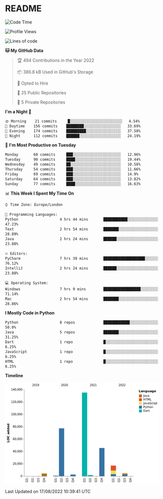 # README

<!--START_SECTION:waka-->
![Code Time](http://img.shields.io/badge/Code%20Time-195%20hrs%2017%20mins-blue)

![Profile Views](http://img.shields.io/badge/Profile%20Views-0-blue)

![Lines of code](https://img.shields.io/badge/From%20Hello%20World%20I%27ve%20Written-288%20Thousand%20lines%20of%20code-blue)

**🐱 My GitHub Data** 

> 🏆 494 Contributions in the Year 2022
 > 
> 📦 386.8 kB Used in GitHub's Storage 
 > 
> 💼 Opted to Hire
 > 
> 📜 25 Public Repositories 
 > 
> 🔑 5 Private Repositories  
 > 
**I'm a Night 🦉** 

```text
🌞 Morning    21 commits     █░░░░░░░░░░░░░░░░░░░░░░░░   4.54% 
🌆 Daytime    156 commits    ████████░░░░░░░░░░░░░░░░░   33.69% 
🌃 Evening    174 commits    █████████░░░░░░░░░░░░░░░░   37.58% 
🌙 Night      112 commits    ██████░░░░░░░░░░░░░░░░░░░   24.19%

```
📅 **I'm Most Productive on Tuesday** 

```text
Monday       60 commits     ███░░░░░░░░░░░░░░░░░░░░░░   12.96% 
Tuesday      90 commits     ████░░░░░░░░░░░░░░░░░░░░░   19.44% 
Wednesday    49 commits     ██░░░░░░░░░░░░░░░░░░░░░░░   10.58% 
Thursday     54 commits     ███░░░░░░░░░░░░░░░░░░░░░░   11.66% 
Friday       69 commits     ███░░░░░░░░░░░░░░░░░░░░░░   14.9% 
Saturday     64 commits     ███░░░░░░░░░░░░░░░░░░░░░░   13.82% 
Sunday       77 commits     ████░░░░░░░░░░░░░░░░░░░░░   16.63%

```


📊 **This Week I Spent My Time On** 

```text
⌚︎ Time Zone: Europe/London

💬 Programming Languages: 
Python                   4 hrs 44 mins       ███████████░░░░░░░░░░░░░░   47.23% 
Text                     2 hrs 54 mins       ███████░░░░░░░░░░░░░░░░░░   28.89% 
Java                     2 hrs 24 mins       ██████░░░░░░░░░░░░░░░░░░░   23.88%

🔥 Editors: 
PyCharm                  7 hrs 39 mins       ███████████████████░░░░░░   76.12% 
IntelliJ                 2 hrs 24 mins       ██████░░░░░░░░░░░░░░░░░░░   23.88%

💻 Operating System: 
Windows                  7 hrs 9 mins        █████████████████░░░░░░░░   71.14% 
Mac                      2 hrs 54 mins       ███████░░░░░░░░░░░░░░░░░░   28.86%

```

**I Mostly Code in Python** 

```text
Python                   8 repos             ████████████░░░░░░░░░░░░░   50.0% 
Java                     5 repos             ███████░░░░░░░░░░░░░░░░░░   31.25% 
Dart                     1 repo              █░░░░░░░░░░░░░░░░░░░░░░░░   6.25% 
JavaScript               1 repo              █░░░░░░░░░░░░░░░░░░░░░░░░   6.25% 
HTML                     1 repo              █░░░░░░░░░░░░░░░░░░░░░░░░   6.25%

```


**Timeline**

![Chart not found](https://raw.githubusercontent.com/XeonHis/XeonHis/main/charts/bar_graph.png) 


 Last Updated on 17/08/2022 10:39:41 UTC
<!--END_SECTION:waka-->

